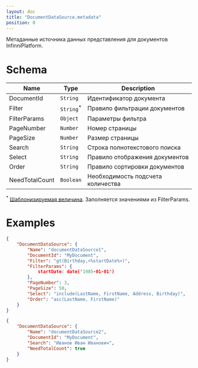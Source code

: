 ```yaml
---
layout: doc
title: "DocumentDataSource.metadata"
position: 0
---
```


Метаданные источника данных представления для документов InfinniPlatform.

# Schema

|Name|Type|Description|
|----|----|-----------|
|DocumentId|`String`|Идентификатор документа|
|Filter|`String`<sup>*</sup>|Правило фильтрации документов|
|FilterParams|`Object`|Параметры фильтра|
|PageNumber|`Number`|Номер страницы|
|PageSize|`Number`|Размер страницы|
|Search|`String`|Строка полнотекстового поиска|
|Select|`String`|Правило отображения документов|
|Order|`String`|Правило сортировки документов|
|NeedTotalCount|`Boolean`|Необходимость подсчета количества|

<sup>*</sup> [Шаблонизируемая величина](../../RestDataSource/#parameters-templating). Заполняется значениями из FilterParams.

# Examples

```json
{
	"DocumentDataSource": {
		"Name": "documentDataSource1",
		"DocumentId": "MyDocument",
		"Filter": "gt(Birthday,<%startDate%>)",
		"FilterParams": {
			startDate: date('1985-01-01')
		},
		"PageNumber": 3,
		"PageSize": 50,
		"Select": "include(LastName, FirstName, Address, Birthday)",
		"Order": "asc(LastName, FirstName)"
	}
}
```

```json
{
	"DocumentDataSource": {
		"Name": "documentDataSource2",
		"DocumentId": "MyDocument",
		"Search": "Иванов Иван Иванович",
		"NeedTotalCount": true
	}
}
```